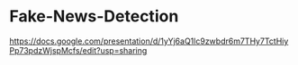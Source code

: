 # Fake-News-Detection
https://docs.google.com/presentation/d/1yYj6aQ1lc9zwbdr6m7THy7TctHiyPp73pdzWjspMcfs/edit?usp=sharing
